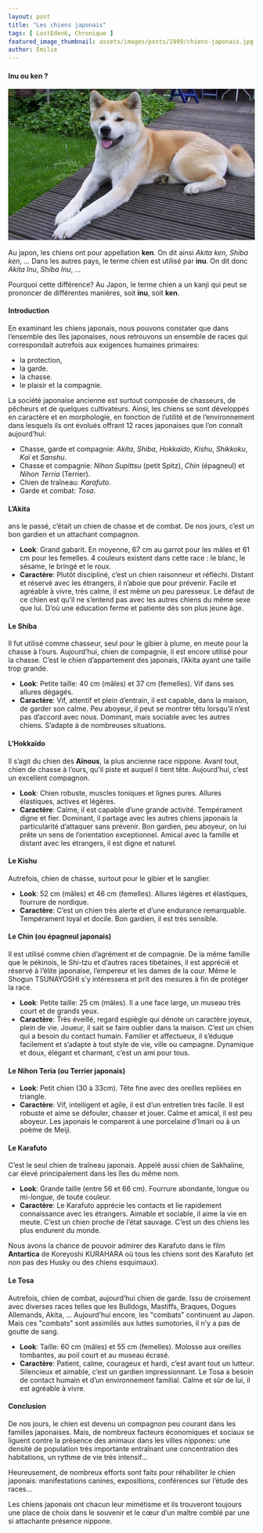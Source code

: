 ```yaml
---
layout: post
title: "Les chiens japonais"
tags: [ LostEden6, Chronique ]
featured_image_thumbnail: assets/images/posts/1999/chiens-japonais.jpg
author: Emilie
---
```


#### Inu ou ken ?

![Chiens japonais](assets/images/posts/1999/chiens-japonais.jpg)

Au japon, les chiens ont pour appellation **ken**. On dit ainsi *Akita ken*, *Shiba ken*, ... Dans les autres pays, le terme chien est utilisé par **inu**. On dit donc *Akita Inu*, *Shiba Inu*, ...

Pourquoi cette différence? Au Japon, le terme chien a un kanji qui peut se prononcer de différentes manières, soit **inu**, soit **ken**.

#### Introduction

En examinant les chiens japonais, nous pouvons constater que dans l’ensemble des îles japonaises, nous retrouvons un ensemble de races qui correspondait autrefois aux exigences humaines primaires:

- la protection,
- la garde.
- la chasse.
- le plaisir et la compagnie.

La société japonaise ancienne est surtout composée de chasseurs, de pêcheurs et de quelques cultivateurs. Ainsi, les chiens se sont développés en caractère et en morphologie, en fonction de l’utilité et de l’environnement dans lesquels ils ont évolués offrant 12 races japonaises que l’on connaît aujourd’hui:

- Chasse, garde et compagnie: *Akita*, *Shiba*, *Hokkaïdo*, *Kishu*, *Shikkoku*, *Kaï* et *Sanshu*.
- Chasse et compagnie: *Nihon Supittsu* (petit Spitz), *Chin* (épagneul) et *Nihon Terria* (Terrier).
- Chien de traîneau: *Karafuto*.
- Garde et combat: *Tosa*.

#### L’Akita 

ans le passé, c’était un chien de chasse et de combat. De nos jours, c’est un bon gardien et un attachant compagnon.

- **Look**: Grand gabarit. En moyenne, 67 cm au garrot pour les mâles et 61 cm pour les femelles. 4 couleurs existent dans cette race : le blanc, le sésame, le bringé et le roux.
- **Caractère**: Plutôt discipliné, c’est un chien raisonneur et réfléchi. Distant et réservé avec les étrangers, il n’aboie que pour prévenir. Facile et agréable à vivre, très calme, il est même un peu paresseux. Le défaut de ce chien est qu’il ne s’entend pas avec les autres chiens du même sexe que lui. D’où une éducation ferme et patiente dès son plus jeune âge.

#### Le Shiba

Il fut utilisé comme chasseur, seul pour le gibier à plume, en meute pour la chasse à l’ours. Aujourd’hui, chien de compagnie, il est encore utilisé pour la chasse.
C’est le chien d’appartement des japonais, l’Akita ayant une taille trop grande.

- **Look**: Petite taille: 40 cm (mâles) et 37 cm (femelles). Vif dans ses allures dégagés.
- **Caractère**: Vif, attentif et plein d’entrain, il est capable, dans la maison, de garder son calme. Peu aboyeur, il peut se montrer têtu lorsqu’il n’est pas d’accord avec nous. Dominant, mais sociable avec les autres chiens. S’adapte à de nombreuses situations.

#### L’Hokkaïdo

Il s’agit du chien des **Aïnous**, la plus ancienne race nippone. Avant tout, chien de chasse à l’ours, qu’il piste et auquel il tient tête. Aujourd’hui, c’est un excellent compagnon.

- **Look**: Chien robuste, muscles toniques et lignes pures. Allures élastiques, actives et légères.
- **Caractère**: Calme, il est capable d’une grande activité. Tempérament digne et fier. Dominant, il partage avec les autres chiens japonais la particularité d’attaquer sans prévenir. Bon gardien, peu aboyeur, on lui prête un sens de l’orientation exceptionnel. Amical avec la famille et distant avec les étrangers, il est digne et naturel.

#### Le Kishu

Autrefois, chien de chasse, surtout pour le gibier et le sanglier.

- **Look**:  52 cm (mâles) et 46 cm (femelles). Allures légères et élastiques, fourrure de nordique.
- **Caractère**: C’est un chien très alerte et d’une endurance remarquable. Tempérament loyal et docile. Bon gardien, il est très sensible.

#### Le Chin (ou épagneul japonais)

Il est utilisé comme chien d’agrément et de compagnie. De la même famille que le pékinois, le Shi-tzu et d’autres races tibétaines, il est apprécié et réservé à l’élite japonaise, l’empereur et les dames de la cour. Même le Shogun TSUNAYOSHI s’y intéressera et prit des mesures à fin de protéger la race.

- **Look**: Petite taille: 25 cm (mâles). Il a une face large, un museau très court et de grands yeux.
- **Caractère**: Très éveillé, regard espiègle qui dénote un caractère joyeux, plein de vie. Joueur, il sait se faire oublier dans la maison. C’est un chien qui a besoin du contact humain. Familier et affectueux, il s’éduque facilement et s’adapte à tout style de vie, ville ou campagne. Dynamique et doux, élégant et charmant, c’est un ami pour tous. 

#### Le Nihon Teria (ou Terrier japonais)

- **Look**: Petit chien (30 à 33cm). Tête fine avec des oreilles repliées en triangle.
- **Caractère**: Vif, intelligent et agile, il est d’un entretien très facile. Il est robuste et aime se défouler, chasser et jouer. Calme et amical, il est peu aboyeur. Les japonais le comparent à une porcelaine d’Imari ou à un poème de Meiji.

#### Le Karafuto

C’est le seul chien de traîneau japonais. Appelé aussi chien de Sakhaline, car élevé principalement dans les îles du même nom.    

- **Look**: Grande taille (entre 56 et 66 cm). Fourrure abondante, longue ou mi-longue, de toute couleur.
- **Caractère**: Le Karafuto apprécie les contacts et lie rapidement connaissance avec les étrangers. Aimable et sociable, il aime la vie en meute. C’est un chien proche de l’état sauvage. C’est un des chiens les plus endurent du monde.

Nous avons la chance de pouvoir admirer des Karafuto dans le film **Antartica** de Koreyoshi KURAHARA où tous les chiens sont des Karafuto (et non pas des Husky ou des chiens esquimaux).

#### Le Tosa

Autrefois, chien de combat, aujourd’hui chien de garde. Issu de croisement avec diverses races telles que les Bulldogs, Mastiffs, Braques, Dogues Allemands, Akita, ... Aujourd’hui encore, les "combats" continuent au Japon. Mais ces "combats" sont assimilés aux luttes sumotories, il n’y a pas de goutte de sang.

- **Look**: Taille: 60 cm (mâles) et 55 cm (femelles). Molosse aux oreilles tombantes, au poil court et au museau écrasé.
- **Caractère**: Patient, calme, courageux et hardi, c’est avant tout un lutteur. Silencieux et aimable, c’est un gardien impressionnant. Le Tosa a besoin de contact humain et d’un environnement familial. Calme et sûr de lui, il est agréable à vivre.

#### Conclusion

De nos jours, le chien est devenu un compagnon peu courant dans les familles japonaises. Mais, de nombreux facteurs économiques et sociaux se liguent contre la présence des animaux dans les villes nippones: une densité de population très importante entraînant une concentration des habitations, un rythme de vie très intensif...

Heureusement, de nombreux efforts sont faits pour réhabiliter le chien japonais: manifestations canines, expositions, conférences sur l’étude des races... 

Les chiens japonais ont chacun leur mimétisme et ils trouveront toujours une place de choix dans le souvenir et le cœur d’un maître comblé par une si attachante présence nippone.